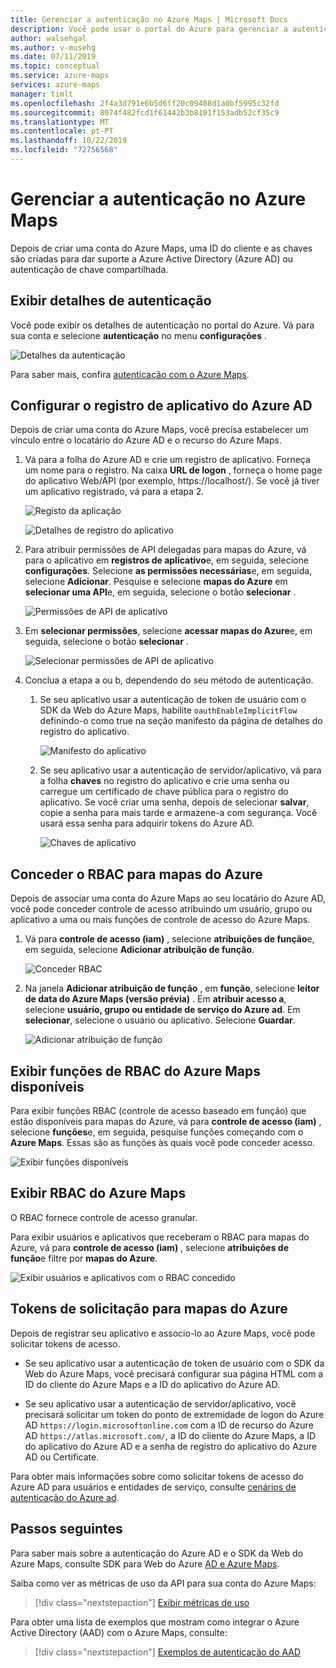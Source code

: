 ```yaml
---
title: Gerenciar a autenticação no Azure Maps | Microsoft Docs
description: Você pode usar o portal do Azure para gerenciar a autenticação no Azure Maps.
author: walsehgal
ms.author: v-musehg
ms.date: 07/11/2019
ms.topic: conceptual
ms.service: azure-maps
services: azure-maps
manager: timlt
ms.openlocfilehash: 2f4a3d791e6b5d6ff20c09408d1a0bf5995c32fd
ms.sourcegitcommit: 8074f482fcd1f61442b3b8101f153adb52cf35c9
ms.translationtype: MT
ms.contentlocale: pt-PT
ms.lasthandoff: 10/22/2019
ms.locfileid: "72756568"
---
```

# <a name="manage-authentication-in-azure-maps"></a>Gerenciar a autenticação no Azure Maps

Depois de criar uma conta do Azure Maps, uma ID do cliente e as chaves são criadas para dar suporte a Azure Active Directory (Azure AD) ou autenticação de chave compartilhada.

## <a name="view-authentication-details"></a>Exibir detalhes de autenticação

Você pode exibir os detalhes de autenticação no portal do Azure. Vá para sua conta e selecione **autenticação** no menu **configurações** .

![Detalhes da autenticação](./media/how-to-manage-authentication/how-to-view-auth.png)

 Para saber mais, confira [autenticação com o Azure Maps](https://aka.ms/amauth).


## <a name="set-up-azure-ad-app-registration"></a>Configurar o registro de aplicativo do Azure AD

Depois de criar uma conta do Azure Maps, você precisa estabelecer um vínculo entre o locatário do Azure AD e o recurso do Azure Maps.

1. Vá para a folha do Azure AD e crie um registro de aplicativo. Forneça um nome para o registro. Na caixa **URL de logon** , forneça o home page do aplicativo Web/API (por exemplo, https:\//localhost/). Se você já tiver um aplicativo registrado, vá para a etapa 2.

    ![Registo da aplicação](./media/how-to-manage-authentication/app-registration.png)

    ![Detalhes de registro do aplicativo](./media/how-to-manage-authentication/app-create.png)

2. Para atribuir permissões de API delegadas para mapas do Azure, vá para o aplicativo em **registros de aplicativo**e, em seguida, selecione **configurações**.  Selecione **as permissões necessárias**e, em seguida, selecione **Adicionar**. Pesquise e selecione **mapas do Azure** em **selecionar uma API**e, em seguida, selecione o botão **selecionar** .

    ![Permissões de API de aplicativo](./media/how-to-manage-authentication/app-permissions.png)

3. Em **selecionar permissões**, selecione **acessar mapas do Azure**e, em seguida, selecione o botão **selecionar** .

    ![Selecionar permissões de API de aplicativo](./media/how-to-manage-authentication/select-app-permissions.png)

4. Conclua a etapa a ou b, dependendo do seu método de autenticação.

    1. Se seu aplicativo usar a autenticação de token de usuário com o SDK da Web do Azure Maps, habilite `oauthEnableImplicitFlow` definindo-o como true na seção manifesto da página de detalhes do registro do aplicativo.
    
       ![Manifesto do aplicativo](./media/how-to-manage-authentication/app-manifest.png)

    2. Se seu aplicativo usar a autenticação de servidor/aplicativo, vá para a folha **chaves** no registro do aplicativo e crie uma senha ou carregue um certificado de chave pública para o registro do aplicativo. Se você criar uma senha, depois de selecionar **salvar**, copie a senha para mais tarde e armazene-a com segurança. Você usará essa senha para adquirir tokens do Azure AD.

       ![Chaves de aplicativo](./media/how-to-manage-authentication/app-keys.png)


## <a name="grant-rbac-to-azure-maps"></a>Conceder o RBAC para mapas do Azure

Depois de associar uma conta do Azure Maps ao seu locatário do Azure AD, você pode conceder controle de acesso atribuindo um usuário, grupo ou aplicativo a uma ou mais funções de controle de acesso do Azure Maps.

1. Vá para **controle de acesso (iam)** , selecione **atribuições de função**e, em seguida, selecione **Adicionar atribuição de função**.

    ![Conceder RBAC](./media/how-to-manage-authentication/how-to-grant-rbac.png)

2. Na janela **Adicionar atribuição de função** , em **função**, selecione **leitor de data do Azure Maps (versão prévia)** . Em **atribuir acesso a**, selecione **usuário, grupo ou entidade de serviço do Azure ad**. Em **selecionar**, selecione o usuário ou aplicativo. Selecione **Guardar**.

    ![Adicionar atribuição de função](./media/how-to-manage-authentication/add-role-assignment.png)

## <a name="view-available-azure-maps-rbac-roles"></a>Exibir funções de RBAC do Azure Maps disponíveis

Para exibir funções RBAC (controle de acesso baseado em função) que estão disponíveis para mapas do Azure, vá para **controle de acesso (iam)** , selecione **funções**e, em seguida, pesquise funções começando com o **Azure Maps**. Essas são as funções às quais você pode conceder acesso.

![Exibir funções disponíveis](./media/how-to-manage-authentication/how-to-view-avail-roles.png)


## <a name="view-azure-maps-rbac"></a>Exibir RBAC do Azure Maps

O RBAC fornece controle de acesso granular.

Para exibir usuários e aplicativos que receberam o RBAC para mapas do Azure, vá para **controle de acesso (iam)** , selecione **atribuições de função**e filtre por **mapas do Azure**.

![Exibir usuários e aplicativos com o RBAC concedido](./media/how-to-manage-authentication/how-to-view-amrbac.png)


## <a name="request-tokens-for-azure-maps"></a>Tokens de solicitação para mapas do Azure

Depois de registrar seu aplicativo e associo-lo ao Azure Maps, você pode solicitar tokens de acesso.

* Se seu aplicativo usar a autenticação de token de usuário com o SDK da Web do Azure Maps, você precisará configurar sua página HTML com a ID do cliente do Azure Maps e a ID do aplicativo do Azure AD.

* Se seu aplicativo usar a autenticação de servidor/aplicativo, você precisará solicitar um token do ponto de extremidade de logon do Azure AD `https://login.microsoftonline.com` com a ID de recurso do Azure AD `https://atlas.microsoft.com/`, a ID do cliente do Azure Maps, a ID do aplicativo do Azure AD e a senha de registro do aplicativo do Azure AD ou Certificate.

Para obter mais informações sobre como solicitar tokens de acesso do Azure AD para usuários e entidades de serviço, consulte [cenários de autenticação do Azure ad](https://docs.microsoft.com/azure/active-directory/develop/authentication-scenarios).


## <a name="next-steps"></a>Passos seguintes

Para saber mais sobre a autenticação do Azure AD e o SDK da Web do Azure Maps, consulte SDK para Web do Azure [AD e Azure Maps](https://docs.microsoft.com/azure/azure-maps/how-to-use-map-control).

Saiba como ver as métricas de uso da API para sua conta do Azure Maps:
> [!div class="nextstepaction"] 
> [Exibir métricas de uso](how-to-view-api-usage.md)

Para obter uma lista de exemplos que mostram como integrar o Azure Active Directory (AAD) com o Azure Maps, consulte:

> [!div class="nextstepaction"]
> [Exemplos de autenticação do AAD](https://github.com/Azure-Samples/Azure-Maps-AzureAD-Samples)